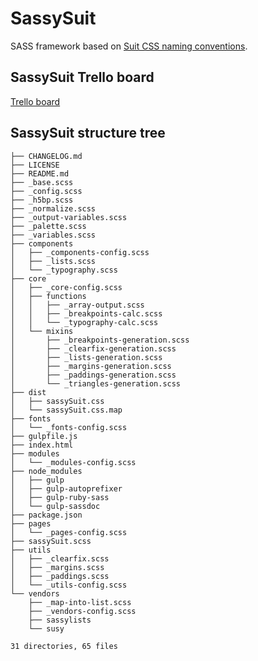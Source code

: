 SassySuit
=========

SASS framework based on [Suit CSS naming conventions](https://github.com/suitcss/suit/blob/master/doc/naming-conventions.md). 

## SassySuit Trello board 

[Trello board](https://trello.com/b/auSCHtYg/development)

## SassySuit structure tree 

	├── CHANGELOG.md
	├── LICENSE
	├── README.md
	├── _base.scss
	├── _config.scss
	├── _h5bp.scss
	├── _normalize.scss
	├── _output-variables.scss
	├── _palette.scss
	├── _variables.scss
	├── components
	│   ├── _components-config.scss
	│   ├── _lists.scss
	│   └── _typography.scss
	├── core
	│   ├── _core-config.scss
	│   ├── functions
	│   │   ├── _array-output.scss
	│   │   ├── _breakpoints-calc.scss
	│   │   └── _typography-calc.scss
	│   └── mixins
	│       ├── _breakpoints-generation.scss
	│       ├── _clearfix-generation.scss
	│       ├── _lists-generation.scss
	│       ├── _margins-generation.scss
	│       ├── _paddings-generation.scss
	│       └── _triangles-generation.scss
	├── dist
	│   ├── sassySuit.css
	│   └── sassySuit.css.map
	├── fonts
	│   └── _fonts-config.scss
	├── gulpfile.js
	├── index.html
	├── modules
	│   └── _modules-config.scss
	├── node_modules
	│   ├── gulp
	│   ├── gulp-autoprefixer
	│   ├── gulp-ruby-sass
	│   └── gulp-sassdoc
	├── package.json
	├── pages
	│   └── _pages-config.scss
	├── sassySuit.scss
	├── utils
	│   ├── _clearfix.scss
	│   ├── _margins.scss
	│   ├── _paddings.scss
	│   └── _utils-config.scss
	└── vendors
	    ├── _map-into-list.scss
	    ├── _vendors-config.scss
	    ├── sassylists
	    └── susy

`31 directories, 65 files`
